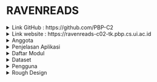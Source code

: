 # RAVENREADS

<details>
<summary> 
Link GitHub : https://github.com/PBP-C2</summary>
</details>


<details>
<summary> 
Link website : https://ravenreads-c02-tk.pbp.cs.ui.ac.id</summary>
</details>

<details>
<summary> Anggota</summary>
- 2206082114 - Clement Samuel Marly<br>
- 2206031170 - Fikri Risyad Indratno<br>
- 2206082745 - Nandika Rafi Atallah<br>
- 2206030035 - Shafira Nurrohmah<br>
- 2206814425 - Rizki Maulana<br>
</details>

<details>
<summary> Penjelasan Aplikasi </summary>

`RavenReads` adalah *website* peminjaman buku yang menyediakan berbagai jenis buku untuk dibaca dan dipinjam pengguna. Setiap pengguna `RavenReads` harus memiliki akun untuk mengakses fitur-fitur dari `RavenReads`. Apabila pengguna belum memiliki akun, pengguna dapat mendaftar akun baru untuk menggunakan aplikasi `RavenReads`. `RavenReads` akan menyediakan banyak buku yang bisa dibaca oleh pengguna dan di-bookmark agar pengguna dapat menandai buku yang ingin dilanjutkan membaca. Buku yang di-*bookmark* juga akan memiliki *progression bar* yang menandakan progress membaca dari pengguna pada buku yang bersangkutan. Setiap buku akan memiliki sistem *review* dan rating untuk mengetahui buku yang populer dan buku yang memiliki kualitas tinggi.
</details>

<details>
<summary>Daftar Modul</summary>

## Main Page
| NO | MAIN PAGE                              | PENJELASAN |
|----|-----------------------------------|------------|
| 1  | **Homepage**                         | **Homepage** adalah halaman pertama yang dilihat pengunjung saat mereka mengunjungi situs. Halaman ini harus mencakup gambaran umum tentang situs dan apa yang ditawarkannya.  <br>- **Fitur Pencarian Buku:** Fitur ini memungkinkan pengguna untuk mencari buku berdasarkan judul, penulis, genre, atau kata kunci lainnya. Untuk membuat fitur lebih menarik kita bisa menamakannya dengan "*Spellbook Search*".  <br>- **Katalog Buku**  Bagian ini mencakup daftar semua buku yang tersedia untuk dipinjam. Setiap buku harus memiliki deskripsi singkat, penulis, dan informasi lain yang relevan. Kita dapat mengatur buku-buku ini berdasarkan genre, penulis, atau popularitas. <br>- **Rekomendasi Buku:** Pengguna dapat mengetahui rekomendasi buku dari websites sesuai dengan kesukaan mereka terhadap buku-buku yang sering mereka baca.  <br>- **Bertema Harry Potter:** Seluruh situs harus dirancang dengan tema Harry Potter. Ini bisa mencakup warna, font, gambar, dan elemen desain lainnya. Kami juga menggunakan simbol-simbol ikonik dari seri buku, seperti tongkat sihir, dan topi penyihir. |
<br>

## Modul
| NO | MODUL                              | PENJELASAN |
|----|-----------------------------------|------------|
| 1  | **Discussion Forum**                        | Wadah interaktif bagi pengguna untuk berbagi dan berdiskusi tentang buku yang sedang mereka baca. Modul ini memungkinkan pengguna untuk saling bertukar cerita, ulasan, dan pemikiran tentang buku-buku yang mereka nikmati.  |
| 2  | **SpellBook & Whole Scroll**              | Modul website yang berjudul "SpellBook & Whole Scroll" adalah sebuah fitur interaktif di mana setiap pengguna dapat membuat dan membagikan "buku" mereka sendiri, yang dapat diakses dan dibaca oleh pengunjung website lain. Modul ini akan memberikan pengguna kesempatan untuk mengekspresikan ide-ide dan pengetahuan mereka dan berbagi dengan komunitas yang lebih besar.|
| 3  | **Book Reading Progression**           | Book Reading Progression akan berisi progres dari buku yang dibaca oleh pengguna. Book Reading Progression akan berisi fitur seperti:<br> <br>- **Add Book**: Pengguna dapat menambahkan buku-buku yang sedang mereka baca dengan memasukkan id. Buku yang di-*add* akan dimasukkan ke dalam tabel untuk mencatat progres membaca buku pengguna.  <br>- **Search**: Pengguna dapat memasukkan *string* ke dalam *search bar*, yang kemudian akan menampilkan buku yang memiliki *string* tersebut di dalam judulnya.  <br>- **Progress**: Buku yang di-*add* akan memiliki progress yang berupa perbandingan antara halaman terakhir yang dibaca pengguna dan total halaman buku. Fitur progress dilengkapi dengan progress bar sehingga lebih mudah dilihat oleh pengguna.  <br> - **Rating dan Review**: Setiap buku akan disediakan fitur *rating* dan *review* untuk mencatat penilain dan komentar pengguna terhadap suatu buku. |
| 4  | **MagicQuiz**                          | Modul MagicQuiz adalah tempat dimana pengguna bisa mengikuti serangkaian pertanyaan untuk mengetahui preferensi buku pengguna. Pada modul ini, pengguna akan diberikan beberapa pertanyaan yang akan menentukan rekomendasi buku yang akan diberikan modul saat pengguna selesai mengerjakan. Rekomendasi buku yang diberikan dibatasi menjadi hanya tiga buku berdasarkan hasil kuis dari pengguna. Apabila pengguna pernah mengerjakan kuis, akan muncul tombol yang memungkinkan pengguna untuk langsung melihat hasil rekomendasi dan pengguna tidak perlu mengerjakan kuis kembali.
| 5  | **Book Store**                         | Book Store akan berisi card-card berukuran persegi panjang berdiri yang memperlihatkan cover buku, judul buku, author, dan id buku. Pada bagian atas halaman, terdapat button Add Book to Checkout yang digunakan untuk memasukkan buku ke dalam checkout dan button Checkout Details di samping kanan untuk melihat produk buku yang ingin dibeli. 

</details>

<details>
<summary>Dataset </summary> 

[Book Recommendation Dataset](https://www.kaggle.com/datasets/jealousleopard/goodreadsbooks) <br> *Source*: www.kaggle.com

**Penjelasan dataset:**
- **bookID**: Nomor identifikasi unik untuk setiap buku.
- **title**: Nama di bawah mana buku tersebut diterbitkan.
- **authors**: Nama-nama penulis buku. Jika ada beberapa penulis, mereka dipisahkan dengan tanda -.
- **average_rating**: Rata-rata peringkat buku yang diterima secara keseluruhan.
- **isbn**: Nomor unik lainnya untuk mengidentifikasi buku, yaitu Nomor Standar Buku Internasional.
- **isbn13**: ISBN 13-digit untuk mengidentifikasi buku, alih-alih ISBN standar 11-digit.
- **language_code**: Membantu memahami bahasa utama buku. Misalnya, eng adalah standar untuk bahasa Inggris.
- **num_pages**: Jumlah halaman yang terdapat dalam buku.
- **ratings_count**: Jumlah total peringkat yang diterima buku.
- **text_reviews_count**: Jumlah total ulasan teks yang diterima buku.
</details>

<details>
<summary>
Pengguna</summary>

| NO | PENGGUNA                             | PENJELASAN |
|----|-----------------------------------|------------|
| 1  | **Reguler / Muggles**             | Pengguna yang dapat membuat akun atau login ke aplikasi untuk mengakses berbagai fitur aplikasi, seperti mencari buku, membaca dan meminjam buku, menandai buku atau bookmark. Pengguna normal atau Muggles tidak bisa memberikan review atau rating pada buku.|
| 2 | **Premium / Wizard**  | Wizard atau pengguna premium memiliki kemampuan yang sama dengan pengguna normal dengan kemampuan tambahan, yaitu memberikan review atau rating pada tiap buku. Hal ini dilakukan agar review dan rating yang diberikan memiliki tingkat validitas yang tinggi dan dapat dipercaya pengguna lainnya |
| 3 | **Admin** | Pengguna dengan akses penuh yang memiliki peran khusus dalam mengelola dan mengawasi aplikasi. Admin dapat mengelola data, mengakses panel admin, mengatur peran pengguna, dan menjaga keamanan. Admin memiliki peran penting dalam memastikan kinerja dan keamanan aplikasi Django. |

</details>

<details>
<summary>
Rough Design</summary>

- **Wireframe**
![](./static/readme/Wireframe.jpg)  

- **Sign Up Page**
![](./static/readme/SignUp.jpg)  

- **Log In Page**
![](./static/readme/LogIn.jpg)  

- **DiscussionsForum**
![](./static/readme/DiscussionsForum.jpg)  

- **BookStore**
![](./static/readme/BookStore.jpg)  

- **BookProgression**
![](./static/readme/BookProgression.jpg)  

- **MagicQuiz**
![](./static/readme/MagicQuiz.jpg)
![](./static/readme/MagicQuiz2.jpg)

</details>
